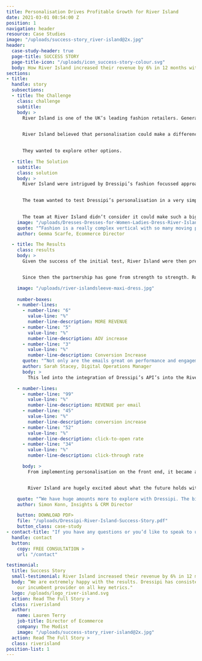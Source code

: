 ```yaml
---
title: Personalisation Drives Profitable Growth for River Island
date: 2021-03-01 08:54:00 Z
position: 1
navigation: header
resource: Case Studies
image: "/uploads/success-story_river-island@2x.jpg"
header:
  case-study-header: true
  page-title: SUCCESS STORY
  page-title-icon: "/uploads/icon_success-story-colour.svg"
  body: How River Island increased their revenue by 6% in 12 months with Dressipi’s fashion-focused approach to personalisation and better data
sections:
- title: 
  handle: story
  subsections:
  - title: The Challenge
    class: challenge
    subtitle:
    body: >
      River Island is one of the UK’s leading fashion retailers. Generating millions of pounds of annual revenue, the brand boasts over 350 stores worldwide and six dedicated online sites operating in four currencies. 
      

      River Island believed that personalisation could make a difference to their customer experiences and in turn, their online revenue. Despite this, they were struggling to see any material difference with the two generic personalisation providers they were using. 
      

      They wanted to explore other options.

  - title: The Solution
    subtitle:
    class: solution
    body: >
      River Island were intrigued by Dressipi’s fashion focussed approach and understood that a fashion focus vs a generic approach was likely to provide a much better experience to customers.
   

      The team wanted to test Dressipi’s personalisation in a very simple, light touch way and so decided to start with personalisation on the womenswear Product Listing Page (PLP). 
    

      The team at River Island didn’t consider it could make such a big difference. The initial results surprised - Dressipi outperformed the 2 other generic providers with a 3% increase in revenue per visitor.
    image: "/uploads/Dresses-Dresses-for-Women-Ladies-Dress-River-Island.jpg"
    quote: "“Fashion is a really complex vertical with so many moving parts. We have to contend with seasonality and trends, and that’s before we even layer on personal preferences. We saw an uplift in the Dressipi segment and saw a worse performance vs our control in the recommendation engine that wasn’t in the fashion vertical, so the non Dressipi variant was actually having a detrimental impact on performance”"
    author: Gemma Scarfe, Ecommerce Director

  - title: The Results
    class: results
    body: >
      Given the success of the initial test, River Island were then prepared to extend personalisation to all parts of the customer journey and expand across their menswear and kidswear categories.


      Since then the partnership has gone from strength to strength. Rolling out personalised outfits and similar items on the Product Description Page and PLP saw results get better and better increasing revenue from the initial 3% to 6% in just 12 months, increasing AOV by 5% and increasing conversion by 3%.

    image: "/uploads/river-islandsleeve-maxi-dress.jpg"
    
    number-boxes:
    - number-lines:
      - number-line: "6"
        value-line: "%"
        number-line-description: MORE REVENUE
      - number-line: "5"
        value-line: "%"
        number-line-description: AOV increase
      - number-line: "3"
        value-line: "%"
        number-line-description: Conversion Increase
      quote: "“Not only are the emails great on performance and engagement on the customer but on our teams as well, the time frames that we can turn these emails around are quicker than if we were to send a normal trade email. After the success of having Dressipi within our BAU emails, we’re looking at ways we can explore other use cases with emails. As part of a retention and acquisition plan, we’re looking at how we can talk to customers post-purchase by using Dressipi’s outfit recommendations.”"
      author: Sarah Stacey, Digital Operations Manager
      body: >
        This led into the integration of Dressipi’s API’s into the River Island emails with exceptional results. Click-Through Rates on average against the control group are up around 34% with a Click-to-Open Rate increase of 52%. For sessions that hit the site, there is an average conversion increase of around 45% and overall Revenue per Email is up around 99%.

    - number-lines:
      - number-line: "99"
        value-line: "%"
        number-line-description: REVENUE per email
      - number-line: "45"
        value-line: "%"
        number-line-description: conversion increase
      - number-line: "52"
        value-line: "%"
        number-line-description: click-to-open rate
      - number-line: "34"
        value-line: "%"
        number-line-description: click-through rate

      body: >
        From implementing personalisation on the front end, it became apparent that there was new access to data that did not exist before. This was not only useful to the commerce team but also many other parts of the business. The different approach to the data with a customer lens and product specific lens were especially helpful for the buying and merchandising teams.


        River Island are hugely excited about what the future holds with the full Dressipi ecommerce partnership as they can see the growth isn't static but exponential.  

    quote: "“We have huge amounts more to explore with Dressipi. The bit that really excites me is how we come together on insights. Getting beyond personalisation has really helped us understand our customer base and what they want and need.”"
    author: Simon Konn, Insights & CRM Director

    button: DOWNLOAD PDF>
    file: "/uploads/Dressipi-River-Island-Success-Story.pdf"
    button_class: case-study
- contact-title: "If you have any questions or you’d like to speak to us directly about how fashion-specific  personalisation can make a difference to your customer experience and increase your online revenue, please get in touch."
  handle: contact
  button:
    copy: FREE CONSULTATION >
    url: "/contact"

testimonial:
  title: Success Story
  small-testimonial: River Island increased their revenue by 6% in 12 months
  body: “We are extremely happy with the results. Dressipi has consistently outperformed
    our incumbent provider on all key metrics."
  logo: /uploads/logo_river-island.svg
  action: Read The Full Story >
  class: riverisland
  author:
    name: Lauren Terry
    job-title: Director of Ecommerce
    company: The Modist
    image: "/uploads/success-story_river-island@2x.jpg"
  action: Read The Full Story >
  class: riverisland
position-list: 1
---
```

